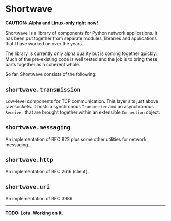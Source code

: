 # Shortwave

**CAUTION: Alpha and Linux-only right now!**

Shortwave is a library of components for Python network applications.
It has been put together from separate modules, libraries and applications that I have worked on over the years.

The library is currently only alpha quality but is coming together quickly.
Much of the pre-existing code is well tested and the job is to bring these parts together as a coherent whole.

So far, Shortwave consists of the following:


## `shortwave.transmission`

Low-level components for TCP communication.
This layer sits just above raw sockets.
It hosts a synchronous `Transmitter` and an asynchronous `Receiver` that are brought together within an extensible `Connection` object.


## `shortwave.messaging`

An implementation of RFC 822 plus some other utilities for network messaging.


## `shortwave.http`

An implementation of RFC 2616 (client).


## `shortwave.uri`

An implementation of RFC 3986.


----


**TODO: Lots. Working on it.**
